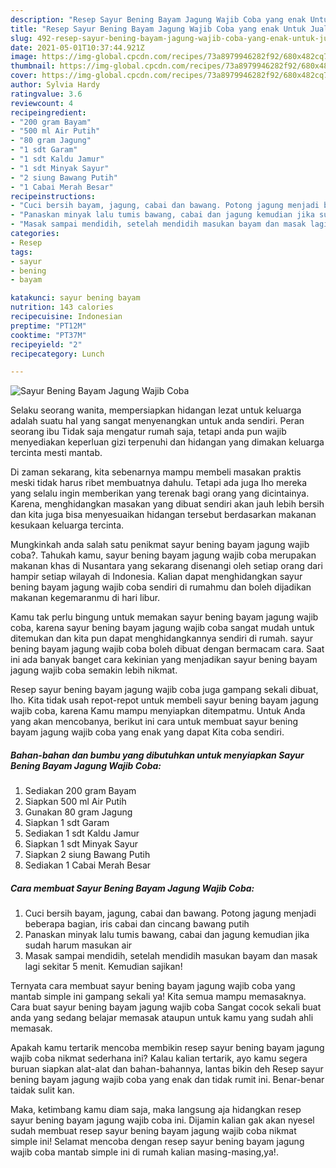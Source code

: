 ```yaml
---
description: "Resep Sayur Bening Bayam Jagung Wajib Coba yang enak Untuk Jualan"
title: "Resep Sayur Bening Bayam Jagung Wajib Coba yang enak Untuk Jualan"
slug: 492-resep-sayur-bening-bayam-jagung-wajib-coba-yang-enak-untuk-jualan
date: 2021-05-01T10:37:44.921Z
image: https://img-global.cpcdn.com/recipes/73a8979946282f92/680x482cq70/sayur-bening-bayam-jagung-wajib-coba-foto-resep-utama.jpg
thumbnail: https://img-global.cpcdn.com/recipes/73a8979946282f92/680x482cq70/sayur-bening-bayam-jagung-wajib-coba-foto-resep-utama.jpg
cover: https://img-global.cpcdn.com/recipes/73a8979946282f92/680x482cq70/sayur-bening-bayam-jagung-wajib-coba-foto-resep-utama.jpg
author: Sylvia Hardy
ratingvalue: 3.6
reviewcount: 4
recipeingredient:
- "200 gram Bayam"
- "500 ml Air Putih"
- "80 gram Jagung"
- "1 sdt Garam"
- "1 sdt Kaldu Jamur"
- "1 sdt Minyak Sayur"
- "2 siung Bawang Putih"
- "1 Cabai Merah Besar"
recipeinstructions:
- "Cuci bersih bayam, jagung, cabai dan bawang. Potong jagung menjadi beberapa bagian, iris cabai dan cincang bawang putih"
- "Panaskan minyak lalu tumis bawang, cabai dan jagung kemudian jika sudah harum masukan air"
- "Masak sampai mendidih, setelah mendidih masukan bayam dan masak lagi sekitar 5 menit. Kemudian sajikan!"
categories:
- Resep
tags:
- sayur
- bening
- bayam

katakunci: sayur bening bayam 
nutrition: 143 calories
recipecuisine: Indonesian
preptime: "PT12M"
cooktime: "PT37M"
recipeyield: "2"
recipecategory: Lunch

---
```



![Sayur Bening Bayam Jagung Wajib Coba](https://img-global.cpcdn.com/recipes/73a8979946282f92/680x482cq70/sayur-bening-bayam-jagung-wajib-coba-foto-resep-utama.jpg)

Selaku seorang wanita, mempersiapkan hidangan lezat untuk keluarga adalah suatu hal yang sangat menyenangkan untuk anda sendiri. Peran seorang ibu Tidak saja mengatur rumah saja, tetapi anda pun wajib menyediakan keperluan gizi terpenuhi dan hidangan yang dimakan keluarga tercinta mesti mantab.

Di zaman  sekarang, kita sebenarnya mampu membeli masakan praktis meski tidak harus ribet membuatnya dahulu. Tetapi ada juga lho mereka yang selalu ingin memberikan yang terenak bagi orang yang dicintainya. Karena, menghidangkan masakan yang dibuat sendiri akan jauh lebih bersih dan kita juga bisa menyesuaikan hidangan tersebut berdasarkan makanan kesukaan keluarga tercinta. 



Mungkinkah anda salah satu penikmat sayur bening bayam jagung wajib coba?. Tahukah kamu, sayur bening bayam jagung wajib coba merupakan makanan khas di Nusantara yang sekarang disenangi oleh setiap orang dari hampir setiap wilayah di Indonesia. Kalian dapat menghidangkan sayur bening bayam jagung wajib coba sendiri di rumahmu dan boleh dijadikan makanan kegemaranmu di hari libur.

Kamu tak perlu bingung untuk memakan sayur bening bayam jagung wajib coba, karena sayur bening bayam jagung wajib coba sangat mudah untuk ditemukan dan kita pun dapat menghidangkannya sendiri di rumah. sayur bening bayam jagung wajib coba boleh dibuat dengan bermacam cara. Saat ini ada banyak banget cara kekinian yang menjadikan sayur bening bayam jagung wajib coba semakin lebih nikmat.

Resep sayur bening bayam jagung wajib coba juga gampang sekali dibuat, lho. Kita tidak usah repot-repot untuk membeli sayur bening bayam jagung wajib coba, karena Kamu mampu menyiapkan ditempatmu. Untuk Anda yang akan mencobanya, berikut ini cara untuk membuat sayur bening bayam jagung wajib coba yang enak yang dapat Kita coba sendiri.

<!--inarticleads1-->

##### Bahan-bahan dan bumbu yang dibutuhkan untuk menyiapkan Sayur Bening Bayam Jagung Wajib Coba:

1. Sediakan 200 gram Bayam
1. Siapkan 500 ml Air Putih
1. Gunakan 80 gram Jagung
1. Siapkan 1 sdt Garam
1. Sediakan 1 sdt Kaldu Jamur
1. Siapkan 1 sdt Minyak Sayur
1. Siapkan 2 siung Bawang Putih
1. Sediakan 1 Cabai Merah Besar




<!--inarticleads2-->

##### Cara membuat Sayur Bening Bayam Jagung Wajib Coba:

1. Cuci bersih bayam, jagung, cabai dan bawang. Potong jagung menjadi beberapa bagian, iris cabai dan cincang bawang putih
1. Panaskan minyak lalu tumis bawang, cabai dan jagung kemudian jika sudah harum masukan air
1. Masak sampai mendidih, setelah mendidih masukan bayam dan masak lagi sekitar 5 menit. Kemudian sajikan!




Ternyata cara membuat sayur bening bayam jagung wajib coba yang mantab simple ini gampang sekali ya! Kita semua mampu memasaknya. Cara buat sayur bening bayam jagung wajib coba Sangat cocok sekali buat anda yang sedang belajar memasak ataupun untuk kamu yang sudah ahli memasak.

Apakah kamu tertarik mencoba membikin resep sayur bening bayam jagung wajib coba nikmat sederhana ini? Kalau kalian tertarik, ayo kamu segera buruan siapkan alat-alat dan bahan-bahannya, lantas bikin deh Resep sayur bening bayam jagung wajib coba yang enak dan tidak rumit ini. Benar-benar taidak sulit kan. 

Maka, ketimbang kamu diam saja, maka langsung aja hidangkan resep sayur bening bayam jagung wajib coba ini. Dijamin kalian gak akan nyesel sudah membuat resep sayur bening bayam jagung wajib coba nikmat simple ini! Selamat mencoba dengan resep sayur bening bayam jagung wajib coba mantab simple ini di rumah kalian masing-masing,ya!.

